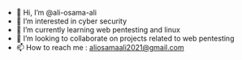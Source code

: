 - 👋 Hi, I’m @ali-osama-ali
- 👀 I’m interested in cyber security
- 🌱 I’m currently learning web pentesting and linux 
- 💞️ I’m looking to collaborate on projects related to web pentesting 
- 📫 How to reach me : aliosamaali2021@gmail.com


